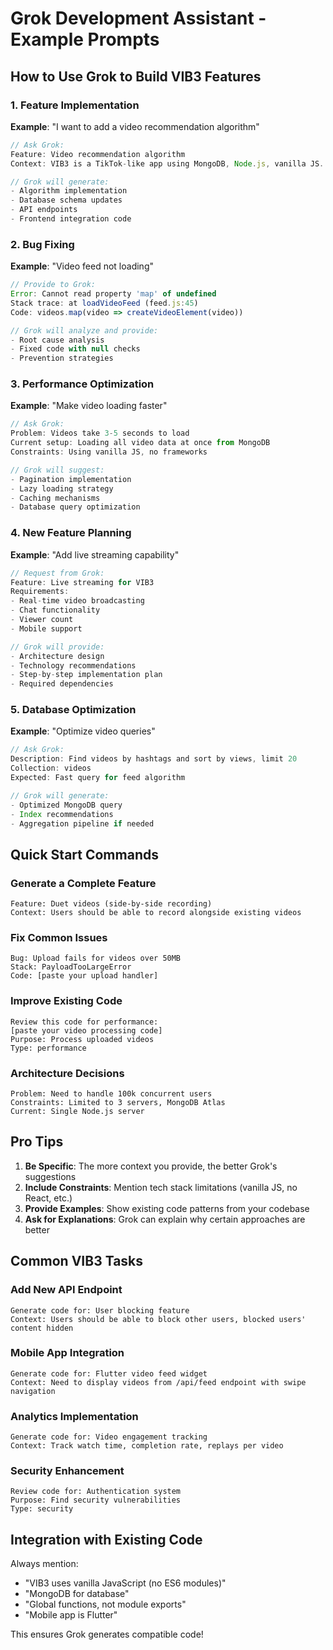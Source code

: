 # Grok Development Assistant - Example Prompts

## How to Use Grok to Build VIB3 Features

### 1. Feature Implementation
**Example**: "I want to add a video recommendation algorithm"

```javascript
// Ask Grok:
Feature: Video recommendation algorithm
Context: VIB3 is a TikTok-like app using MongoDB, Node.js, vanilla JS. Need to recommend videos based on user behavior.

// Grok will generate:
- Algorithm implementation
- Database schema updates
- API endpoints
- Frontend integration code
```

### 2. Bug Fixing
**Example**: "Video feed not loading"

```javascript
// Provide to Grok:
Error: Cannot read property 'map' of undefined
Stack trace: at loadVideoFeed (feed.js:45)
Code: videos.map(video => createVideoElement(video))

// Grok will analyze and provide:
- Root cause analysis
- Fixed code with null checks
- Prevention strategies
```

### 3. Performance Optimization
**Example**: "Make video loading faster"

```javascript
// Ask Grok:
Problem: Videos take 3-5 seconds to load
Current setup: Loading all video data at once from MongoDB
Constraints: Using vanilla JS, no frameworks

// Grok will suggest:
- Pagination implementation
- Lazy loading strategy
- Caching mechanisms
- Database query optimization
```

### 4. New Feature Planning
**Example**: "Add live streaming capability"

```javascript
// Request from Grok:
Feature: Live streaming for VIB3
Requirements: 
- Real-time video broadcasting
- Chat functionality
- Viewer count
- Mobile support

// Grok will provide:
- Architecture design
- Technology recommendations
- Step-by-step implementation plan
- Required dependencies
```

### 5. Database Optimization
**Example**: "Optimize video queries"

```javascript
// Ask Grok:
Description: Find videos by hashtags and sort by views, limit 20
Collection: videos
Expected: Fast query for feed algorithm

// Grok will generate:
- Optimized MongoDB query
- Index recommendations
- Aggregation pipeline if needed
```

## Quick Start Commands

### Generate a Complete Feature
```
Feature: Duet videos (side-by-side recording)
Context: Users should be able to record alongside existing videos
```

### Fix Common Issues
```
Bug: Upload fails for videos over 50MB
Stack: PayloadTooLargeError
Code: [paste your upload handler]
```

### Improve Existing Code
```
Review this code for performance:
[paste your video processing code]
Purpose: Process uploaded videos
Type: performance
```

### Architecture Decisions
```
Problem: Need to handle 100k concurrent users
Constraints: Limited to 3 servers, MongoDB Atlas
Current: Single Node.js server
```

## Pro Tips

1. **Be Specific**: The more context you provide, the better Grok's suggestions
2. **Include Constraints**: Mention tech stack limitations (vanilla JS, no React, etc.)
3. **Provide Examples**: Show existing code patterns from your codebase
4. **Ask for Explanations**: Grok can explain why certain approaches are better

## Common VIB3 Tasks

### Add New API Endpoint
```
Generate code for: User blocking feature
Context: Users should be able to block other users, blocked users' content hidden
```

### Mobile App Integration
```
Generate code for: Flutter video feed widget
Context: Need to display videos from /api/feed endpoint with swipe navigation
```

### Analytics Implementation
```
Generate code for: Video engagement tracking
Context: Track watch time, completion rate, replays per video
```

### Security Enhancement
```
Review code for: Authentication system
Purpose: Find security vulnerabilities
Type: security
```

## Integration with Existing Code

Always mention:
- "VIB3 uses vanilla JavaScript (no ES6 modules)"
- "MongoDB for database"
- "Global functions, not module exports"
- "Mobile app is Flutter"

This ensures Grok generates compatible code!